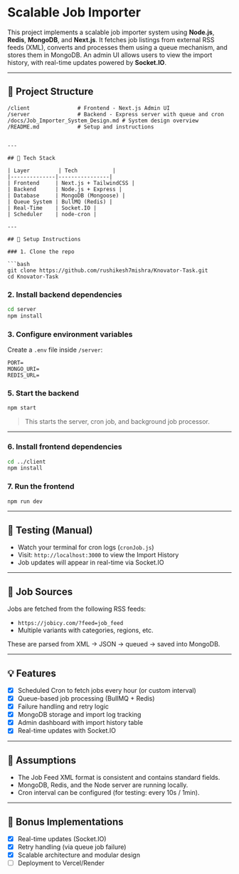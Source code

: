 # Scalable Job Importer

This project implements a scalable job importer system using **Node.js**, **Redis**, **MongoDB**, and **Next.js**. It fetches job listings from external RSS feeds (XML), converts and processes them using a queue mechanism, and stores them in MongoDB. An admin UI allows users to view the import history, with real-time updates powered by **Socket.IO**.

---

## 📂 Project Structure

```
/client               # Frontend - Next.js Admin UI
/server               # Backend - Express server with queue and cron
/docs/Job_Importer_System_Design.md # System design overview
/README.md            # Setup and instructions


---

## 🧩 Tech Stack

| Layer         | Tech           |
|--------------|----------------|
| Frontend     | Next.js + TailwindCSS |
| Backend      | Node.js + Express |
| Database     | MongoDB (Mongoose) |
| Queue System | BullMQ (Redis) |
| Real-Time    | Socket.IO |
| Scheduler    | node-cron |

---

## 🔧 Setup Instructions

### 1. Clone the repo

```bash
git clone https://github.com/rushikesh7mishra/Knovator-Task.git
cd Knovator-Task
```

### 2. Install backend dependencies

```bash
cd server
npm install
```

### 3. Configure environment variables

Create a `.env` file inside `/server`:

```env
PORT=
MONGO_URI=
REDIS_URL=
```

### 5. Start the backend

```bash
npm start
```

> This starts the server, cron job, and background job processor.

---

### 6. Install frontend dependencies

```bash
cd ../client
npm install
```

### 7. Run the frontend

```bash
npm run dev
```

---

## 🧪 Testing (Manual)

- Watch your terminal for cron logs (`cronJob.js`)
- Visit: `http://localhost:3000` to view the Import History
- Job updates will appear in real-time via Socket.IO

---

## 📡 Job Sources

Jobs are fetched from the following RSS feeds:

- `https://jobicy.com/?feed=job_feed`
- Multiple variants with categories, regions, etc.

These are parsed from XML → JSON → queued → saved into MongoDB.

---

## 💡 Features

- [x] Scheduled Cron to fetch jobs every hour (or custom interval)
- [x] Queue-based job processing (BullMQ + Redis)
- [x] Failure handling and retry logic
- [x] MongoDB storage and import log tracking
- [x] Admin dashboard with import history table
- [x] Real-time updates with Socket.IO

---

## 🧠 Assumptions

- The Job Feed XML format is consistent and contains standard fields.
- MongoDB, Redis, and the Node server are running locally.
- Cron interval can be configured (for testing: every 10s / 1min).

---

## 🚀 Bonus Implementations

- [x] Real-time updates (Socket.IO)
- [x] Retry handling (via queue job failure)
- [x] Scalable architecture and modular design
- [ ] Deployment to Vercel/Render
